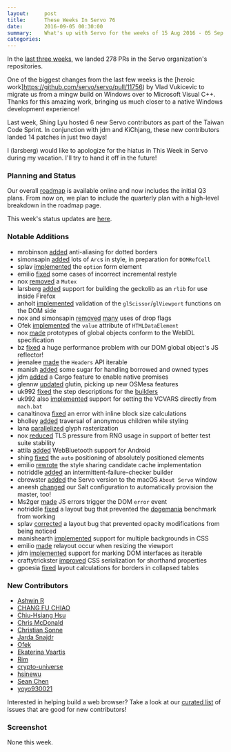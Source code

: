 ```yaml
---
layout:     post
title:      These Weeks In Servo 76
date:       2016-09-05 00:30:00
summary:    What's up with Servo for the weeks of 15 Aug 2016 - 05 Sep 2016
categories:
---
```


In the [last three weeks](https://github.com/pulls?page=1&q=is%3Apr+is%3Amerged+closed%3A2016-08-15..2016-09-05+user%3Aservo), we landed 278 PRs in the Servo organization's repositories.

One of the biggest changes from the last few weeks is the [heroic work]https://github.com/servo/servo/pull/11756) by Vlad Vukicevic to migrate us from a mingw build on Windows over to Microsoft Visual C++. Thanks for this amazing work, bringing us much closer to a native Windows development experience!

Last week, Shing Lyu hosted 6 new Servo contributors as part of the Taiwan Code Sprint. In conjunction with jdm and KiChjang, these new contributors landed 14 patches in just two days!

I (larsberg) would like to apologize for the hiatus in This Week in Servo during my vacation. I'll try to hand it off in the future!

### Planning and Status

Our overall [roadmap](https://github.com/servo/servo/wiki/Roadmap) is available online and now includes the initial Q3 plans. From now on, we plan to include the quarterly plan with a high-level breakdown in the roadmap page.

This week's status updates are [here](http://statusupdates.dev.mozaws.net/project/servo).

### Notable Additions

- mrobinson [added](https://github.com/servo/webrender/pull/387) anti-aliasing for dotted borders
- simonsapin [added](https://github.com/servo/servo/pull/13134) lots of `Arc`s in style, in preparation for `DOMRefCell`
- splav [implemented](https://github.com/servo/servo/pull/13126) the `option` form element
- emilio [fixed](https://github.com/servo/servo/pull/13110) some cases of incorrect incremental restyle
- nox [removed](https://github.com/servo/servo/pull/13106) a `Mutex`
- larsberg [added](https://github.com/servo/servo/pull/13064) support for building the geckolib as an `rlib` for use inside Firefox
- anholt [implemented](https://github.com/servo/servo/pull/13060) validation of the `glScissor`/`glViewport` functions on the DOM side
- nox and simonsapin [removed](https://github.com/servo/rust-mozjs/pull/298) [many](https://github.com/servo/string-cache/pull/167) uses of drop flags
- Ofek [implemented](https://github.com/servo/servo/pull/13028) the `value` attribute of `HTMLDataElement`
- nox [made](https://github.com/servo/servo/pull/13030) prototypes of global objects conform to the WebIDL specification
- bz [fixed](https://github.com/servo/servo/pull/13009) a huge performance problem with our DOM global object's JS reflector!
- jeenalee [made](https://github.com/servo/servo/pull/12998) the `Headers` API iterable
- manish [added](https://github.com/servo/servo/pull/12991) some sugar for handling borrowed and owned types
- jdm [added](https://github.com/servo/rust-mozjs/pull/294) a Cargo feature to enable native promises
- glennw [updated](https://github.com/servo/servo/pull/12983) glutin, picking up new OSMesa features
- uk992 [fixed](https://github.com/servo/saltfs/pull/472) the step descriptions for the [builders](http://build.servo.org/builders)
- uk992 also [implemented](https://github.com/servo/servo/pull/12956) support for setting the VCVARS directly from `mach.bat`
- canaltinova [fixed](https://github.com/servo/servo/pull/12930) an error with inline block size calculations
- bholley [added](https://github.com/servo/servo/pull/12911) traversal of anonymous children while styling
- lana [parallelized](https://github.com/servo/webrender/pull/349) glyph rasterization
- nox [reduced](https://github.com/servo/servo/pull/12890) TLS pressure from RNG usage in support of better test suite stability
- attila [added](https://github.com/servo/devices/pull/15) WebBluetooth support for Android
- shing [fixed](https://github.com/servo/servo/pull/12873) the `auto` positioning of absolutely positioned elements
- emilio [rewrote](https://github.com/servo/servo/pull/12668) the style sharing candidate cache implementation
- notriddle [added](https://github.com/servo/saltfs/pull/453) an intermittent-failure-checker builder
- cbrewster [added](https://github.com/servo/servo/pull/12250) the Servo version to the macOS `About Servo` window
- aneesh [changed](https://github.com/servo/saltfs/pull/350) our Salt configuration to automatically provision the master, too!
- Ms2ger [made](https://github.com/servo/servo/pull/13156) JS errors trigger the DOM `error` event
- notriddle [fixed](https://github.com/servo/servo/pull/13051) a layout bug that prevented the [dogemania](https://mozdevs.github.io/servo-experiments/experiments/dogemania/) benchmark from working
- splav [corrected](https://github.com/servo/servo/pull/12981) a layout bug that prevented opacity modifications from being noticed
- manishearth [implemented](https://github.com/servo/servo/pull/12945) support for multiple backgrounds in CSS
- emilio [made](https://github.com/servo/servo/pull/12838) relayout occur when resizing the viewport
- jdm [implemented](https://github.com/servo/servo/pull/12819) support for marking DOM interfaces as iterable
- craftytrickster [improved](https://github.com/servo/servo/pull/12572) CSS serialization for shorthand properties
- gpoesia [fixed](https://github.com/servo/servo/pull/12437) layout calculations for borders in collapsed tables

### New Contributors

 - [Ashwin R](https://github.com/ashrko619)
 - [CHANG FU CHIAO](https://github.com/zack1030)
 - [Chiu-Hsiang Hsu](https://github.com/wdv4758h)
 - [Chris McDonald](https://github.com/cjm00)
 - [Christian Sonne](https://github.com/cers)
 - [Jarda Snajdr](https://github.com/jsnajdr)
 - [Ofek](https://github.com/ofekd)
 - [Ekaterina Vaartis](https://github.com/TyanNN)
 - [Rim](https://github.com/clstl)
 - [crypto-universe](https://github.com/crypto-universe)
 - [hsinewu](https://github.com/hsinewu)
 - [Sean Chen](https://github.com/tp6vup54)
 - [yoyo930021](https://github.com/yoyo930021)

Interested in helping build a web browser? Take a look at our [curated list](https://starters.servo.org/) of issues that are good for new contributors!

### Screenshot

None this week.
